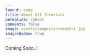 ```yaml
---
layout: page
title: About Git Tutorials
permalink: /about
comments: false
image: assets/images/screenshot.jpg
imageshadow: true
---
```


Coming Soon..!

